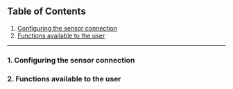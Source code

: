 ## Table of Contents

1. [Configuring the sensor connection](#1-configuring-the-sensor-connection)
2. [Functions available to the user](#2-functions-available-to-the-user)

<hr>

### 1. Configuring the sensor connection

### 2. Functions available to the user